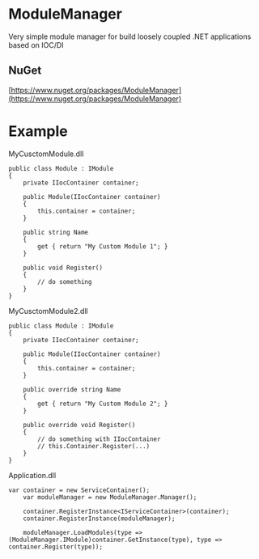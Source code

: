 
# ModuleManager
Very simple module manager for build loosely coupled .NET applications based on IOC/DI

## NuGet
[https://www.nuget.org/packages/ModuleManager](https://www.nuget.org/packages/ModuleManager)

# Example
MyCusctomModule.dll

    public class Module : IModule
    {
	    private IIocContainer container;

	    public Module(IIocContainer container)
	    {
	        this.container = container;
	    }

	    public string Name
	    {
	        get { return "My Custom Module 1"; }
	    }

	    public void Register()
	    {
	        // do something
	    }
    }

MyCusctomModule2.dll

    public class Module : IModule
    {
	    private IIocContainer container;

	    public Module(IIocContainer container)
	    {
	        this.container = container;
	    }
	    
	    public override string Name
	    {
		    get { return "My Custom Module 2"; }
	    }

	    public override void Register()
	    {
	        // do something with IIocContainer
	        // this.Container.Register(...)
	    }
    }

Application.dll
    
	var container = new ServiceContainer();
    	var moduleManager = new ModuleManager.Manager();

    	container.RegisterInstance<IServiceContainer>(container);
    	container.RegisterInstance(moduleManager);

    	moduleManager.LoadModules(type => (ModuleManager.IModule)container.GetInstance(type), type => container.Register(type));
